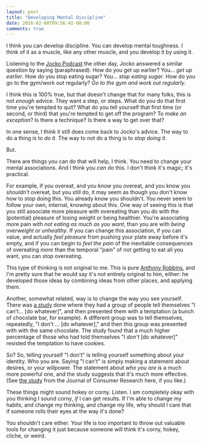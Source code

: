 ```yaml
---
layout: post
title: "Developing Mental Discipline"
date: 2016-02-08T09:56:42-08:00
comments: true
---
```

I think you can develop discipline. You can develop mental toughness. I think of it as a muscle, like any other muscle, and you develop it by using it.

Listening to the [Jocko Podcast](http://jockopodcast2.com/) the other day, Jocko answered a similar question by saying (paraphrased): How do you get up earlier? You... _get up earlier_. How do you stop eating sugar? You... _stop eating sugar_. How do you go to the gym/work out regularly? _Go to the gym and work out regularly_.

I think this is 100% true, but that doesn't change that for many folks, this is not _enough_ advice. They want a step, or steps. What do you do that first time you're tempted to quit? What do you tell yourself that first time (or second, or third) that you're tempted to get off the program? To _make an exception_? Is there a technique? Is there a way to get over that?

In one sense, I think it still does come back to Jocko's advice. The way to do a thing is to _do it_. The way to not do a thing is to _stop doing it_.

But.

There are things you can do that will help, I think. You need to change your mental associations. And I think you _can_ do this. I don't think it's magic; it's practical.

For example, if you overeat, and you _know_ you overeat, and you know you _shouldn't_ overeat, but you still do, it may seem as though you don't know how to stop doing this. You already know you shouldn't. You never seem to follow your own, internal, _knowing_ about this. One way of seeing this is that you still associate more pleasure with overeating than you do with the (potential) pleasure of losing weight or being healthier. You're associating more pain with _not eating as much as you want_, than you are with _being overweight or unhealthy_. If you can change this association, if you can value, and actually _feel pleasure_ from pushing your plate away before it's empty, and if you can begin to _feel the pain_ of the inevitable consequences of overeating _more_ than the temporal "pain" of not getting to eat all you want, you can stop overeating.

This type of thinking is not original to me. This is pure [Anthony Robbins](https://www.brainyquote.com/quotes/quotes/t/tonyrobbin147786.html), and I'm pretty sure that he would say it's not entirely original to him, either: he developed those ideas by combining ideas from other places, and applying them.

Another, somewhat related, way is to change the way you see yourself. There was [a study](http://www.ejcr.org/Curations-PDFs/Curations6/Patrick_Hagtvedt.pdf) done where they had a group of people tell themselves "I can't... [do whatever]", and then presented them with a temptation (a bunch of chocolate bar, for example). A different group was to tell themselves, repeatedly, "I don't ... [do whatever]," and then this group was presented with with the same chocolate. The study found that a much higher percentage of those who had told themselves "I _don't_ [do whatever]" resisted the temptation to have cookies.

So? So, telling yourself "I don't" is telling yourself something about your identity. Who you are. Saying "I can't" is simply making a statement about desires, or your willpower. The statement about _who you are_ is a much more powerful one, and the study suggests that it's much more effective. (See [the study](http://www.ejcr.org/Curations-PDFs/Curations6/Patrick_Hagtvedt.pdf) from the Journal of Consumer Research here, if you like.)

These things might sound hokey or corny. Listen. I am completely okay with you thinking I sound corny, _if_ I can get results. If I'm able to change my habits, and change my thinking, and change my life, why should I care that if someone rolls their eyes at the way it's done?

You shouldn't care either. Your life is too important to throw out valuable tools for changing it just because someone will think it's corny, hokey, cliche, or weird.
